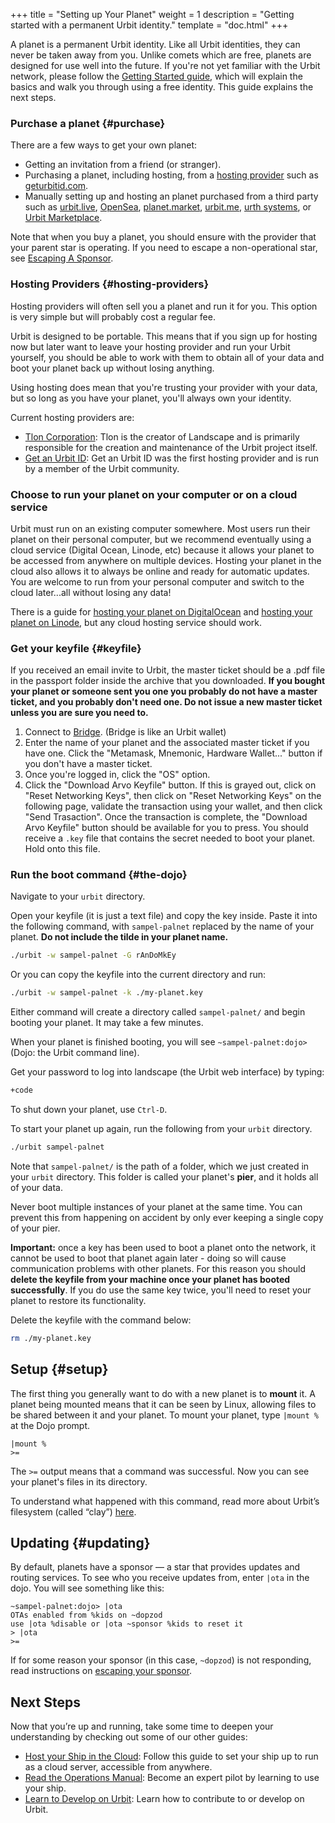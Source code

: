 +++
title = "Setting up Your Planet"
weight = 1
description = "Getting started with a permanent Urbit identity."
template = "doc.html"
+++

A planet is a permanent Urbit identity. Like all Urbit identities, they can never be taken away from you. Unlike comets which are free, planets are designed for use well into the future. If you're not yet familiar with the Urbit network, please follow the [Getting Started guide](@/using/install.md), which will explain the basics and walk you through using a free identity. This guide explains the next steps.

### Purchase a planet {#purchase}

There are a few ways to get your own planet:

- Getting an invitation from a friend (or stranger).
- Purchasing a planet, including hosting, from a [hosting provider](#hosting-providers) such as [geturbitid.com](https://www.geturbitid.com/).
- Manually setting up and hosting an planet purchased from a third party such as [urbit.live](https://urbit.live), [OpenSea](https://opensea.io), [planet.market](https://planet.market/), [urbit.me](https://urbit.me), [urth systems](https://urth.systems/), or [Urbit Marketplace](https://urbitmarketplace.com/).

Note that when you buy a planet, you should ensure with the provider that your parent star is operating. If you need to escape a non-operational star, see [Escaping A Sponsor](/using/operations/using-bridge/#escaping-your-sponsor).

### Hosting Providers {#hosting-providers}

Hosting providers will often sell you a planet and run it for you. This option is very simple but will probably cost a regular fee.

Urbit is designed to be portable. This means that if you sign up for hosting now but later want to leave your hosting provider and run your Urbit yourself, you should be able to work with them to obtain all of your data and boot your planet back up without losing anything.

Using hosting does mean that you're trusting your provider with your data, but so long as you have your planet, you'll always own your identity.

Current hosting providers are:

- [Tlon Corporation](https://tlon.io): Tlon is the creator of Landscape and is primarily responsible for the creation and maintenance of the Urbit project itself.
- [Get an Urbit ID](https://www.geturbitid.com/): Get an Urbit ID was the first hosting provider and is run by a member of the Urbit community.


### Choose to run your planet on your computer or on a cloud service

Urbit must run on an existing computer somewhere.  Most users run their planet on their personal computer, but we recommend eventually using a cloud service (Digital Ocean, Linode, etc) because it allows your planet to be accessed from anywhere on multiple devices. Hosting your planet in the cloud also allows it to always be online and ready for automatic updates. You are welcome to run from your personal computer and switch to the cloud later...all without losing any data!

There is a guide for [hosting your planet on DigitalOcean](@/using/os/hosting.md) and [hosting your planet on Linode](https://jeremytunnell.com/2021/01/09/how-to-install-urbit-on-a-linode-vps), but any cloud hosting service should work.

### Get your keyfile {#keyfile}

If you received an email invite to Urbit, the master ticket should be a .pdf file in the passport folder inside the archive that you downloaded. **If you bought your planet or someone sent you one you probably do not have a master ticket, and you probably don't need one.  Do not issue a new master ticket unless you are sure you need to.**

1. Connect to [Bridge](https://bridge.urbit.org). (Bridge is like an Urbit wallet)
2. Enter the name of your planet and the associated master ticket if you have one. Click the "Metamask, Mnemonic, Hardware Wallet..." button if you don't have a master ticket.
3. Once you're logged in, click the "OS" option.
4. Click the "Download Arvo Keyfile" button. If this is grayed out, click on "Reset Networking Keys", then click on "Reset Networking Keys" on the following page, validate the transaction using your wallet, and then click "Send Trasaction". Once the transaction is complete, the "Download Arvo Keyfile" button should be available for you to press. You should receive a `.key` file that contains the secret needed to boot your planet. Hold onto this file.

### Run the boot command {#the-dojo}

Navigate to your `urbit` directory.

Open your keyfile (it is just a text file) and copy the key inside.  Paste it into the following command, with `sampel-palnet` replaced by the name of your planet.  **Do not include the tilde in your planet name.**

```sh
./urbit -w sampel-palnet -G rAnDoMkEy
```

Or you can copy the keyfile into the current directory and run:

```sh
./urbit -w sampel-palnet -k ./my-planet.key
```

Either command will create a directory called `sampel-palnet/` and begin booting your planet. It may take a few minutes.

When your planet is finished booting, you will see `~sampel-palnet:dojo>` (Dojo: the Urbit command line).

Get your password to log into landscape (the Urbit web interface) by typing:

```sh
+code
```

To shut down your planet, use `Ctrl-D`.

To start your planet up again, run the following from your `urbit` directory.

```sh
./urbit sampel-palnet
```

Note that `sampel-palnet/` is the path of a folder, which we just created in your `urbit` directory. This folder is called your planet's **pier**, and it holds all of your data.

Never boot multiple instances of your planet at the same time. You can prevent this from happening on accident by only ever keeping a single copy of your pier.

**Important:** once a key has been used to boot a planet onto the network, it cannot be used to boot that planet again later - doing so will cause communication problems with other planets. For this reason you should **delete the keyfile from your machine once your planet has booted successfully**. If you do use the same key twice, you'll need to reset your planet to restore its functionality.

Delete the keyfile with the command below:

```sh
rm ./my-planet.key
```

## Setup {#setup}

The first thing you generally want to do with a new planet is to **mount** it. A planet being mounted means that it can be seen by Linux, allowing files to be shared between it and your planet. To mount your planet, type `|mount %` at the Dojo prompt.

```
|mount %
>=
```

The `>=` output means that a command was successful. Now you can see your planet's files in its directory.

To understand what happened with this command, read more about Urbit’s filesystem (called “clay”) [here](@/docs/arvo/clay/clay.md).

## Updating {#updating}

By default, planets have a sponsor — a star that provides updates and routing services. To see who you receive updates from, enter `|ota` in the dojo. You will see something like this:

```
~sampel-palnet:dojo> |ota
OTAs enabled from %kids on ~dopzod
use |ota %disable or |ota ~sponsor %kids to reset it
> |ota
>=
```

If for some reason your sponsor (in this case, `~dopzod`) is not responding, read instructions on [escaping your sponsor](/using/operations/using-bridge.md#escaping-your-sponsor).


## Next Steps

Now that you’re up and running, take some time to deepen your understanding by checking out some of our other guides:

- [Host your Ship in the Cloud](@/using/os/hosting.md): Follow this guide to set your ship up to run as a cloud server, accessible from anywhere.
- [Read the Operations Manual](@/using/os/getting-started.md): Become an expert pilot by learning to use your ship.
- [Learn to Develop on Urbit](@/using/develop.md): Learn how to contribute to or develop on Urbit.
